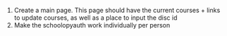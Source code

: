 1. Create a main page. This page should have the current courses + links to update courses, as well as a place to input the disc id
2. Make the schoolopyauth work individually per person
